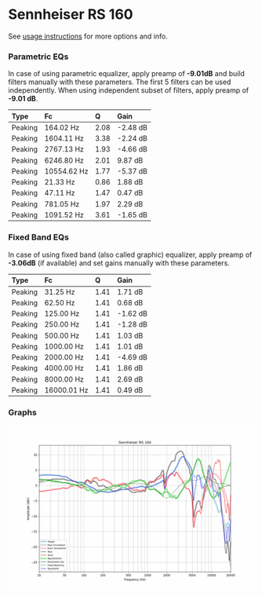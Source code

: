 # Sennheiser RS 160
See [usage instructions](https://github.com/jaakkopasanen/AutoEq#usage) for more options and info.

### Parametric EQs
In case of using parametric equalizer, apply preamp of **-9.01dB** and build filters manually
with these parameters. The first 5 filters can be used independently.
When using independent subset of filters, apply preamp of **-9.01 dB**.

| Type    | Fc          |    Q | Gain     |
|:--------|:------------|:-----|:---------|
| Peaking | 164.02 Hz   | 2.08 | -2.48 dB |
| Peaking | 1604.11 Hz  | 3.38 | -2.24 dB |
| Peaking | 2767.13 Hz  | 1.93 | -4.66 dB |
| Peaking | 6246.80 Hz  | 2.01 | 9.87 dB  |
| Peaking | 10554.62 Hz | 1.77 | -5.37 dB |
| Peaking | 21.33 Hz    | 0.86 | 1.88 dB  |
| Peaking | 47.11 Hz    | 1.47 | 0.47 dB  |
| Peaking | 781.05 Hz   | 1.97 | 2.29 dB  |
| Peaking | 1091.52 Hz  | 3.61 | -1.65 dB |

### Fixed Band EQs
In case of using fixed band (also called graphic) equalizer, apply preamp of **-3.06dB**
(if available) and set gains manually with these parameters.

| Type    | Fc          |    Q | Gain     |
|:--------|:------------|:-----|:---------|
| Peaking | 31.25 Hz    | 1.41 | 1.71 dB  |
| Peaking | 62.50 Hz    | 1.41 | 0.68 dB  |
| Peaking | 125.00 Hz   | 1.41 | -1.62 dB |
| Peaking | 250.00 Hz   | 1.41 | -1.28 dB |
| Peaking | 500.00 Hz   | 1.41 | 1.03 dB  |
| Peaking | 1000.00 Hz  | 1.41 | 1.01 dB  |
| Peaking | 2000.00 Hz  | 1.41 | -4.69 dB |
| Peaking | 4000.00 Hz  | 1.41 | 1.86 dB  |
| Peaking | 8000.00 Hz  | 1.41 | 2.69 dB  |
| Peaking | 16000.01 Hz | 1.41 | 0.49 dB  |

### Graphs
![](./Sennheiser%20RS%20160.png)
